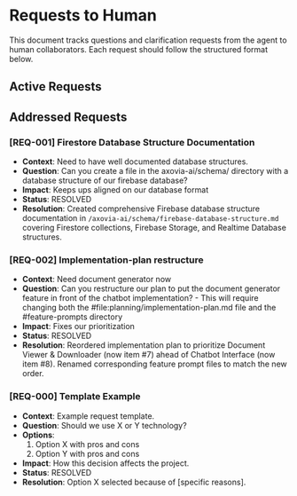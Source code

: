 # Requests to Human

This document tracks questions and clarification requests from the agent to human collaborators. Each request should follow the structured format below.

## Active Requests

## Addressed Requests

### [REQ-001] Firestore Database Structure Documentation
- **Context**: Need to have well documented database structures.
- **Question**: Can you create a file in the axovia-ai/schema/ directory with a database structure of our firebase database? 
- **Impact**: Keeps ups aligned on our database format
- **Status**: RESOLVED
- **Resolution**: Created comprehensive Firebase database structure documentation in `/axovia-ai/schema/firebase-database-structure.md` covering Firestore collections, Firebase Storage, and Realtime Database structures.

### [REQ-002] Implementation-plan restructure
- **Context**: Need document generator now
- **Question**: Can you restructure our plan to put the document generator feature in front of the chatbot implementation?
                    - This will require changing both the #file:planning/implementation-plan.md file and the #feature-prompts directory
- **Impact**: Fixes our prioritization
- **Status**: RESOLVED
- **Resolution**: Reordered implementation plan to prioritize Document Viewer & Downloader (now item #7) ahead of Chatbot Interface (now item #8). Renamed corresponding feature prompt files to match the new order.

### [REQ-000] Template Example
- **Context**: Example request template.
- **Question**: Should we use X or Y technology?
- **Options**: 
  1. Option X with pros and cons
  2. Option Y with pros and cons
- **Impact**: How this decision affects the project.
- **Status**: RESOLVED
- **Resolution**: Option X selected because of [specific reasons].